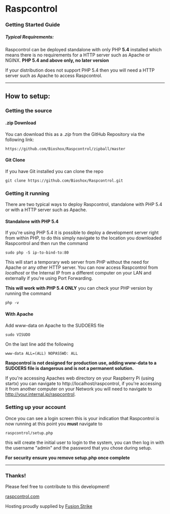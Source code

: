 # Raspcontrol
### Getting Started Guide
##### Typical Requirements:

Raspcontrol can be deployed standalone with only PHP __5.4__ installed which means there is no requirements for a HTTP server such as Apache or NGINX. __PHP 5.4 and above only, no later version__

If your distribution does not support PHP 5.4 then you will need a HTTP server such as Apache to access Raspcontrol.


***

## How to setup:

### Getting the source

#### .zip Download

You can download this as a _.zip_ from the GitHub Repository via the following link: 

	https://github.com/Bioshox/Raspcontrol/zipball/master
		
#### Git Clone

If you have Git installed you can clone the repo

	git clone https://github.com/Bioshox/Raspcontrol.git

### Getting it running

There are two typical ways to deploy Raspcontrol, standalone with PHP 5.4 or with a HTTP server such as Apache.

#### Standalone with PHP 5.4

If you're using PHP 5.4 it is possible to deploy a development server right from within PHP, to do this simply navigate to the location you downloaded Raspcontrol and then run the command
	
	sudo php -S ip-to-bind-to:80
	
This will start a temporary web server from PHP without the need for Apache or any other HTTP server. You can now access Raspcontrol from _localhost_ or the Internal IP from a different computer on your LAN and externally if you're using Port Forwarding.

__This will work with PHP 5.4 ONLY__ you can check your PHP version by running the command
	
	php -v
	
#### With Apache

Add www-data on Apache to the SUDOERS file

	sudo VISUDO

On the last line add the following

	www-data ALL=(ALL) NOPASSWD: ALL
	
__Raspcontrol is not designed for production use, adding www-data to a SUDOERS file is dangerous and is not a permanent solution.__
		
If you're accessing Apaches web directory on your Raspberry Pi (using startx) you can navigate to http://localhost/raspcontrol, if you're accessing it from another computer on your Network you will need to navigate to http://your.internal.ip/raspcontrol.

### Setting up your account
				
Once you can see a login screen this is your indication that Raspcontrol is now running at this point you __must__ navigate to 

	raspcontrol/setup.php 

this will create the initial user to login to the system, you can then log in with the username "admin" and the password that you chose during setup.

__For security ensure you remove setup.php once complete__

***	
		
### Thanks!

Please feel free to contribute to this development!

[raspcontrol.com](http://raspcontrol.com)

Hosting proudly supplied by [Fusion Strike](http://fusionstrike.com)

